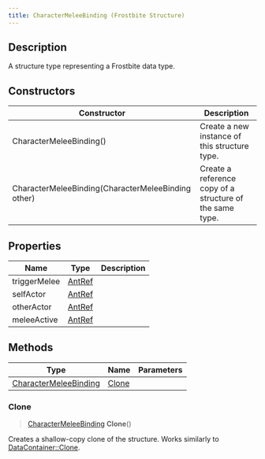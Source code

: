 ```yaml
---
title: CharacterMeleeBinding (Frostbite Structure)
---
```

## Description

A structure type representing a Frostbite data type.

## Constructors

| Constructor                                        | Description                                              |
| -------------------------------------------------- | -------------------------------------------------------- |
| CharacterMeleeBinding()                            | Create a new instance of this structure type.            |
| CharacterMeleeBinding(CharacterMeleeBinding other) | Create a reference copy of a structure of the same type. |

## Properties

| Name         | Type             | Description |
| ------------ | ---------------- | ----------- |
| triggerMelee | [AntRef](AntRef) |             |
| selfActor    | [AntRef](AntRef) |             |
| otherActor   | [AntRef](AntRef) |             |
| meleeActive  | [AntRef](AntRef) |             |

## Methods

| Type                                           | Name            | Parameters |
| ---------------------------------------------- | --------------- | ---------- |
| [CharacterMeleeBinding](CharacterMeleeBinding) | [Clone](#clone) |            |

### Clone

> [CharacterMeleeBinding](CharacterMeleeBinding) **Clone**()

Creates a shallow-copy clone of the structure. Works similarly to [DataContainer::Clone](/vext/ref/cls/shr/datacontainer#clone).
